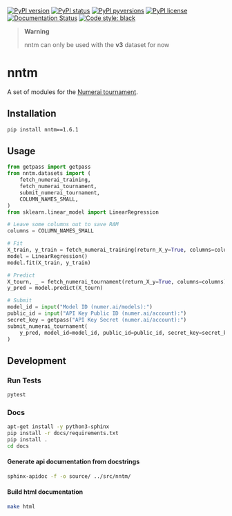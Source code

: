 [![PyPI version](https://img.shields.io/pypi/v/nntm.svg)](https://pypi.python.org/pypi/nntm/)
[![PyPI status](https://img.shields.io/pypi/status/nntm.svg)](https://pypi.python.org/pypi/nntm/)
[![PyPI pyversions](https://img.shields.io/pypi/pyversions/nntm.svg)](https://pypi.python.org/pypi/nntm/)
[![PyPI license](https://img.shields.io/pypi/l/nntm.svg)](https://pypi.python.org/pypi/nntm/)
[![Documentation Status](https://img.shields.io/readthedocs/nntm)](https://nntm.readthedocs.io/en/latest)
[![Code style: black](https://img.shields.io/badge/code%20style-black-000000.svg)](https://github.com/psf/black)

> **Warning**
>
> nntm can only be used with the **v3** dataset for now

# nntm
A set of modules for the [Numerai tournament](https://numer.ai/tournament).

## Installation
```sh
pip install nntm==1.6.1
```

## Usage
```python
from getpass import getpass
from nntm.datasets import (
    fetch_numerai_training,
    fetch_numerai_tournament,
    submit_numerai_tournament,
    COLUMN_NAMES_SMALL,
)
from sklearn.linear_model import LinearRegression

# Leave some columns out to save RAM
columns = COLUMN_NAMES_SMALL

# Fit
X_train, y_train = fetch_numerai_training(return_X_y=True, columns=columns)
model = LinearRegression()
model.fit(X_train, y_train)

# Predict
X_tourn, _ = fetch_numerai_tournament(return_X_y=True, columns=columns)
y_pred = model.predict(X_tourn)

# Submit
model_id = input("Model ID (numer.ai/models):")
public_id = input("API Key Public ID (numer.ai/account):")
secret_key = getpass("API Key Secret (numer.ai/account):")
submit_numerai_tournament(
    y_pred, model_id=model_id, public_id=public_id, secret_key=secret_key
)
```

## Development
### Run Tests
```sh
pytest
```

### Docs
```sh
apt-get install -y python3-sphinx
pip install -r docs/requirements.txt
pip install .
cd docs
```
#### Generate api documentation from docstrings

```sh
sphinx-apidoc -f -o source/ ../src/nntm/
```

#### Build html documentation
```sh
make html
```

